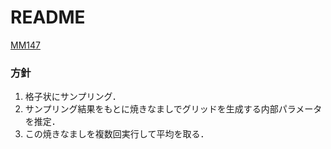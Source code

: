 # README

[MM147](https://www.topcoder.com/challenges/44dab465-2574-48de-bf5f-8a40ea02f567?tab=details)

### 方針
1. 格子状にサンプリング．
1. サンプリング結果をもとに焼きなましでグリッドを生成する内部パラメータを推定．
1. この焼きなましを複数回実行して平均を取る．

